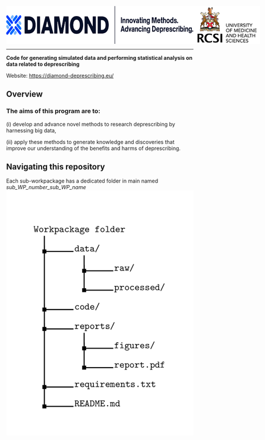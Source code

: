 <div style="display: flex; background-color: white; padding: 0px;">
  <img src="assets/imgs/Asset 4.jpg" width="600"/>
  <img src="assets/imgs/RCSI_white_bg_logo.png" width="180" align="right"/>
</div>

<hr/>



**Code for generating simulated data and performing statistical analysis on data related to deprescribing**

Website: https://diamond-deprescribing.eu/

## Overview

### The aims of this program are to: 

(i) develop and advance novel methods to research deprescribing by harnessing big data, 

(ii) apply these methods to generate knowledge and discoveries that improve our understanding of the benefits and harms of deprescribing.

## Navigating this repository
Each sub-workpackage has a dedicated folder in main named *sub_WP_number_sub_WP_name*
<img src="assets/imgs/Folder structure.png" width="800"/>


